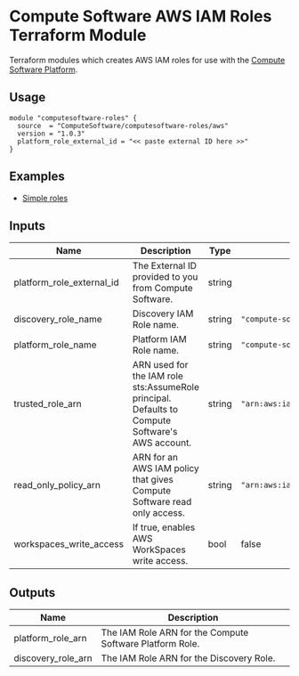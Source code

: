 # Compute Software AWS IAM Roles Terraform Module

Terraform modules which creates AWS IAM roles for use with the [Compute Software Platform](https://www.computesoftware.com/platform).

## Usage 

```hcl
module "computesoftware-roles" {
  source  = "ComputeSoftware/computesoftware-roles/aws"
  version = "1.0.3"
  platform_role_external_id = "<< paste external ID here >>"
}
```

## Examples 

- [Simple roles](https://github.com/ComputeSoftware/terraform-aws-computesoftware-roles/tree/master/examples/simple-roles)

## Inputs

| Name                      	| Description                                                                                     	| Type   	| Default                                    	| Required 	|
|---------------------------	|-------------------------------------------------------------------------------------------------	|--------	|--------------------------------------------	|----------	|
| platform_role_external_id 	| The External ID provided to you from Compute Software.                                          	| string 	|                                            	| yes      	|
| discovery_role_name       	| Discovery IAM Role name.                                                                        	| string 	| `"compute-software-discovery-role"`        	| no       	|
| platform_role_name        	| Platform IAM Role name.                                                                         	| string 	| `"compute-software-platform-role"`         	| no       	|
| trusted_role_arn          	| ARN used for the IAM role sts:AssumeRole principal. Defaults to Compute Software's AWS account. 	| string 	| `"arn:aws:iam::734247230719:root"`         	| no       	|
| read_only_policy_arn      	| ARN for an AWS IAM policy that gives Compute Software read only access.                         	| string 	| `"arn:aws:iam::aws:policy/ReadOnlyAccess"` 	| no       	|
| workspaces_write_access   	| If true, enables AWS WorkSpaces write access.                                                   	| bool   	| false                                      	| no       	|

## Outputs 

| Name               | Description                                              |
|--------------------|----------------------------------------------------------|
| platform_role_arn  | The IAM Role ARN for the Compute Software Platform Role. |
| discovery_role_arn | The IAM Role ARN for the Discovery Role.                 |